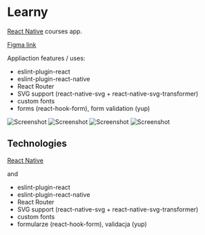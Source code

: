 # Learny

[React Native](https://reactnative.dev) courses app.

[Figma link](https://www.figma.com/file/tj3yGEXxXTFbcNWczlm5Du/Learny?t=4fX5eodTb2DbELhL-1)

Appliaction features / uses: 
- eslint-plugin-react
- eslint-plugin-react-native
- React Router
- SVG support (react-native-svg + react-native-svg-transformer)
- custom fonts
- forms (react-hook-form), form validation (yup)


![Screenshot](./images/onboarding2.png)
![Screenshot](./images/signup1.png)
![Screenshot](./images/login.png)
![Screenshot](./images/splash.png)

## Technologies

[React Native](https://reactnative.dev)

and


- eslint-plugin-react
- eslint-plugin-react-native
- React Router
- SVG support (react-native-svg + react-native-svg-transformer)
- custom fonts
- formularze (react-hook-form), validacja (yup)


